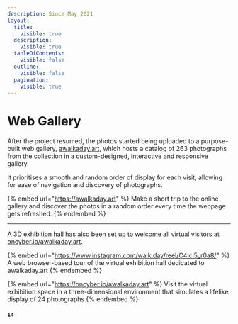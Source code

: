 ```yaml
---
description: Since May 2021
layout:
  title:
    visible: true
  description:
    visible: true
  tableOfContents:
    visible: false
  outline:
    visible: false
  pagination:
    visible: true
---
```


# Web Gallery

After the project resumed, the photos started being uploaded to a purpose-built web gallery, [awalkaday.art](https://awalkaday.art/), which hosts a catalog of 263 photographs from the collection in a custom-designed, interactive and responsive gallery.&#x20;

It prioritises a smooth and random order of display for each visit, allowing for ease of navigation and discovery of photographs.&#x20;

{% embed url="https://awalkaday.art" %}
Make a short trip to the online gallery and discover the photos in a random order every time the webpage gets refreshed.
{% endembed %}

***

A 3D exhibition hall has also been set up to welcome all virtual visitors at [oncyber.io/awalkaday.art](https://oncyber.io/awalkaday.art).

{% embed url="https://www.instagram.com/walk.day/reel/C4lci5_r0a8/" %}
A web browser-based tour of the virtual exhibition hall dedicated to awalkaday.art
{% endembed %}

{% embed url="https://oncyber.io/awalkaday.art" %}
Visit the virtual exhibition space in a three-dimensional environment that simulates a lifelike display of 24 photographs
{% endembed %}

#### `14`
